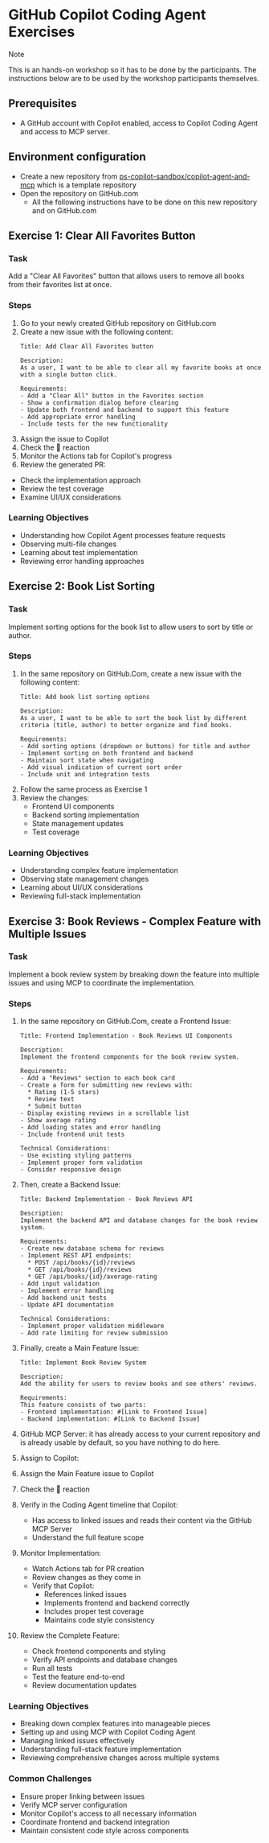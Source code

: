 # GitHub Copilot Coding Agent Exercises

> [!NOTE]
> This is an hands-on workshop so it has to be done by the participants. The instructions below are to be used by the workshop participants themselves.

## Prerequisites

- A GitHub account with Copilot enabled, access to Copilot Coding Agent and access to MCP server.

## Environment configuration

- Create a new repository from [ps-copilot-sandbox/copilot-agent-and-mcp](https://github.com/ps-copilot-sandbox/copilot-agent-and-mcp) which is a template repository
- Open the repository on GitHub.com
  - All the following instructions have to be done on this new repository and on GitHub.com

## Exercise 1: Clear All Favorites Button

### Task

Add a "Clear All Favorites" button that allows users to remove all books from their favorites list at once.

### Steps

1. Go to your newly created GitHub repository on GitHub.com
2. Create a new issue with the following content:
   ```
   Title: Add Clear All Favorites button

   Description:
   As a user, I want to be able to clear all my favorite books at once with a single button click.

   Requirements:
   - Add a "Clear All" button in the Favorites section
   - Show a confirmation dialog before clearing
   - Update both frontend and backend to support this feature
   - Add appropriate error handling
   - Include tests for the new functionality
   ```
3. Assign the issue to Copilot
4. Check the 👀 reaction
5. Monitor the Actions tab for Copilot's progress
6. Review the generated PR:
  - Check the implementation approach
  - Review the test coverage
  - Examine UI/UX considerations

### Learning Objectives

- Understanding how Copilot Agent processes feature requests
- Observing multi-file changes
- Learning about test implementation
- Reviewing error handling approaches

## Exercise 2: Book List Sorting

### Task

Implement sorting options for the book list to allow users to sort by title or author.

### Steps

1. In the same repository on GitHub.Com, create a new issue with the following content:
   ```
   Title: Add book list sorting options

   Description:
   As a user, I want to be able to sort the book list by different criteria (title, author) to better organize and find books.

   Requirements:
   - Add sorting options (dropdown or buttons) for title and author
   - Implement sorting on both frontend and backend
   - Maintain sort state when navigating
   - Add visual indication of current sort order
   - Include unit and integration tests
   ```
2. Follow the same process as Exercise 1
3. Review the changes:
   - Frontend UI components
   - Backend sorting implementation
   - State management updates
   - Test coverage

### Learning Objectives

- Understanding complex feature implementation
- Observing state management changes
- Learning about UI/UX considerations
- Reviewing full-stack implementation

## Exercise 3: Book Reviews - Complex Feature with Multiple Issues

### Task

Implement a book review system by breaking down the feature into multiple issues and using MCP to coordinate the implementation.

### Steps

1. In the same repository on GitHub.Com, create a Frontend Issue:
   ```
   Title: Frontend Implementation - Book Reviews UI Components

   Description:
   Implement the frontend components for the book review system.

   Requirements:
   - Add a "Reviews" section to each book card
   - Create a form for submitting new reviews with:
     * Rating (1-5 stars)
     * Review text
     * Submit button
   - Display existing reviews in a scrollable list
   - Show average rating
   - Add loading states and error handling
   - Include frontend unit tests

   Technical Considerations:
   - Use existing styling patterns
   - Implement proper form validation
   - Consider responsive design
   ```

2. Then, create a Backend Issue:
   ```
   Title: Backend Implementation - Book Reviews API

   Description:
   Implement the backend API and database changes for the book review system.

   Requirements:
   - Create new database schema for reviews
   - Implement REST API endpoints:
     * POST /api/books/{id}/reviews
     * GET /api/books/{id}/reviews
     * GET /api/books/{id}/average-rating
   - Add input validation
   - Implement error handling
   - Add backend unit tests
   - Update API documentation

   Technical Considerations:
   - Implement proper validation middleware
   - Add rate limiting for review submission
   ```

3. Finally, create a Main Feature Issue:
   ```
   Title: Implement Book Review System

   Description:
   Add the ability for users to review books and see others' reviews.

   Requirements:
   This feature consists of two parts:
   - Frontend implementation: #[Link to Frontend Issue]
   - Backend implementation: #[Link to Backend Issue]
   ```

4. GitHub MCP Server: it has already access to your current repository and is already usable by default, so you have nothing to do here.

5. Assign to Copilot:
  1. Assign the Main Feature issue to Copilot
  2. Check the 👀 reaction
  3. Verify in the Coding Agent timeline that Copilot:
     - Has access to linked issues and reads their content via the GitHub MCP Server
     - Understand the full feature scope

6. Monitor Implementation:
   - Watch Actions tab for PR creation
   - Review changes as they come in
   - Verify that Copilot:
     - References linked issues
     - Implements frontend and backend correctly
     - Includes proper test coverage
     - Maintains code style consistency

7. Review the Complete Feature:
   - Check frontend components and styling
   - Verify API endpoints and database changes
   - Run all tests
   - Test the feature end-to-end
   - Review documentation updates

### Learning Objectives

- Breaking down complex features into manageable pieces
- Setting up and using MCP with Copilot Coding Agent
- Managing linked issues effectively
- Understanding full-stack feature implementation
- Reviewing comprehensive changes across multiple systems

### Common Challenges

- Ensure proper linking between issues
- Verify MCP server configuration
- Monitor Copilot's access to all necessary information
- Coordinate frontend and backend integration
- Maintain consistent code style across components